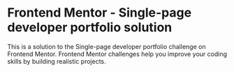 # Frontend Mentor - Single-page developer portfolio solution

This is a solution to the Single-page developer portfolio challenge on Frontend Mentor. Frontend Mentor challenges help you improve your coding skills by building realistic projects.
